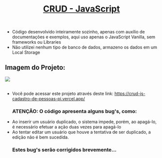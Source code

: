 <h1 align="center"><a href="https://crud-js-cadastro-de-pessoas-pi.vercel.app/">CRUD - JavaScript</a></h1>
<br>
<ul>
 <li>Código desenvolvido inteiramente sozinho, apenas com auxílio de documentações e exemplos, aqui uso apenas o JavaScript Vanilla, sem frameworks ou Libraries</li>
 <li>Não utilizei nenhum tipo de banco de dados, armazeno os dados em um Local Storage</li>
</ul>
<bt>
<h2>Imagem do Projeto:</h2>
<img src="https://user-images.githubusercontent.com/86135150/219917132-6bdaf8d2-dfbc-471b-b09d-e16b50f48534.png">
<br>
<br>
<ul>
 <li>Você pode acessar este projeto através deste link: <a href="https://crud-js-cadastro-de-pessoas-pi.vercel.app/">https://crud-js-cadastro-de-pessoas-pi.vercel.app/</a></li>
 <h3>ATENÇÃO: O código apresenta alguns bug's, como:</h3>
 <li>Ao inserir um usuário duplicado, o sistema impede, porém, ao apagá-lo, é necessário efetuar a ação duas vezes para apagá-lo</li>
 <li>Ao tentar editar um usuário que houve a tentativa de ser duplicado, a edição não é bem sucedida.
 <h3>Estes bug's serão corrigidos brevemente...</h3>
</ul>
